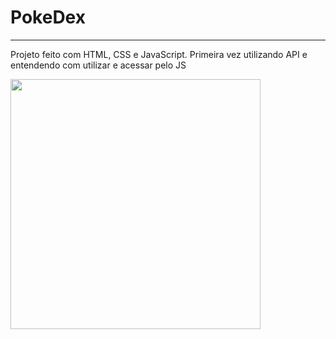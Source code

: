 # PokeDex
<hr>
<p> Projeto feito com HTML, CSS e JavaScript. Primeira vez utilizando API e entendendo com utilizar e acessar pelo JS</p>

<img width = 400px src='https://user-images.githubusercontent.com/104142714/180343787-3d595433-6c7a-41fd-828a-adf81c054938.jpg'>
